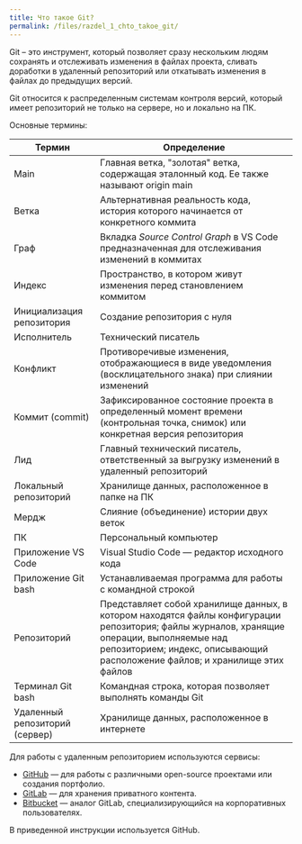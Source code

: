 ```yaml
---
title: Что такое Git?
permalink: /files/razdel_1_chto_takoe_git/
---
```


Git – это инструмент, который позволяет сразу нескольким людям сохранять и отслеживать изменения в файлах проекта, сливать доработки в удаленный репозиторий или откатывать изменения в файлах до предыдущих версий.

Git относится к распределенным системам контроля версий, который имеет репозиторий не только на сервере, но и локально на ПК. 

Основные термины:

| Термин | Определение | 
|----------|----------|
| Main    | Главная ветка, "золотая" ветка, содержащая эталонный код. Ее также называют origin main | 
| Ветка    | Альтернативная реальность кода, история которого начинается от конкретного коммита | 
| Граф    |  Вкладка _Source Control Graph_ в VS Code предназначенная для отслеживания изменений в коммитах | 
| Индекс    | Пространство, в котором живут изменения перед становлением коммитом | 
| Инициализация репозитория    | Создание репозитория с нуля| 
| Исполнитель  | Технический писатель |
| Конфликт | Противоречивые изменения, отображающиеся в виде уведомления (восклицательного знака) при слиянии изменений| 
| Коммит (commit) | Зафиксированное состояние проекта в определенный момент времени (контрольная точка, снимок) или конкретная версия репозитория | 
| Лид  | Главный технический писатель, ответственный за выгрузку изменений в удаленный репозиторий | 
| Локальный репозиторий  | Хранилище данных, расположенное в папке на ПК | 
| Мердж  | Слияние (объединение) истории двух веток | 
| ПК  | Персональный компьютер | 
| Приложение VS Code  | Visual Studio Code — редактор исходного кода |
| Приложение Git bash  | Устанавливаемая программа для работы с командной строкой | 
| Репозиторий  | Представляет собой хранилище данных, в котором находятся файлы конфигурации репозитория; файлы журналов, хранящие операции, выполняемые над репозиторием; индекс, описывающий расположение файлов; и хранилище этих файлов | 
| Терминал Git bash  | Командная строка, которая позволяет выполнять команды Git | 
| Удаленный репозиторий (сервер)  | Хранилище данных, расположенное в интернете | 


Для работы с удаленным репозиторием используются сервисы:

* [GitHub](https://github.com/) — для работы с различными open-source проектами или создания портфолио.
* [GitLab](https://about.gitlab.com/) — для хранения приватного контента.
* [Bitbucket](https://bitbucket.org/) — аналог GitLab, специализирующийся на корпоративных пользователях.

В приведенной инструкции используется GitHub.
